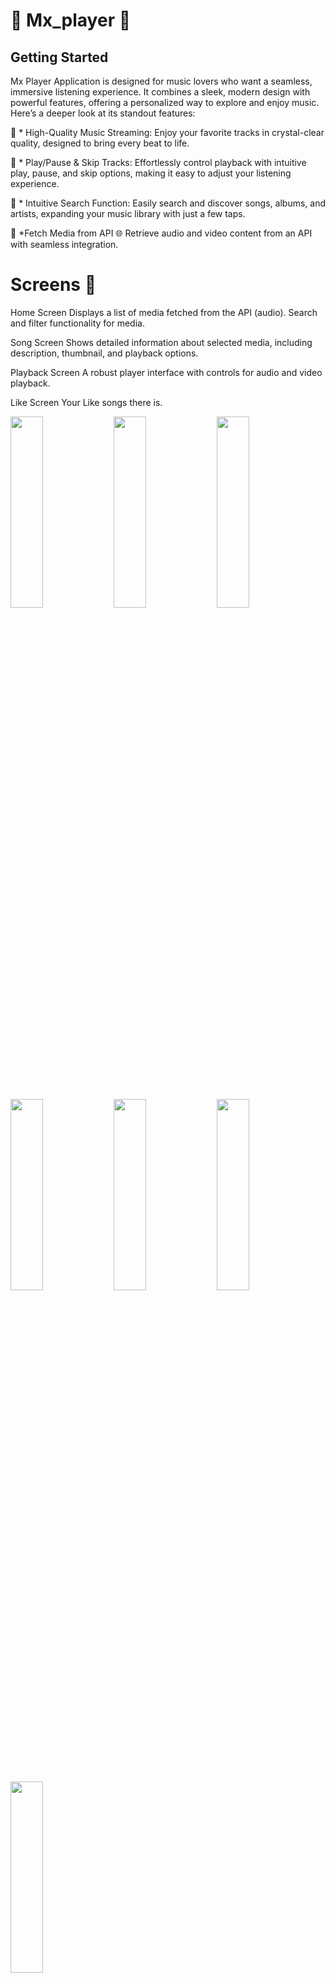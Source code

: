 # 🎵 Mx_player 🎵



## Getting Started


Mx Player Application is designed for music lovers who want a seamless, immersive listening experience. It combines a sleek, modern design with powerful features, offering a personalized way to explore and enjoy music. Here’s a deeper look at its standout features:

🎵 * High-Quality Music Streaming: Enjoy your favorite tracks in crystal-clear quality, designed to bring every beat to life.

🎵 * Play/Pause & Skip Tracks: Effortlessly control playback with intuitive play, pause, and skip options, making it easy to adjust your listening experience.

🎵 * Intuitive Search Function: Easily search and discover songs, albums, and artists, expanding your music library with just a few taps.

🎵 *Fetch Media from API 🌐
Retrieve audio and video content from an API with seamless integration.

# Screens 📱
Home Screen
Displays a list of media fetched from the API (audio). Search and filter functionality for media.

Song Screen
Shows detailed information about selected media, including description, thumbnail, and playback options.

Playback Screen
A robust player interface with controls for audio and video playback.

Like Screen
Your Like songs there is.

  <img src=" https://github.com/user-attachments/assets/c225b094-1150-4ac5-bb4f-092e5dca32bb" height=28% width=32%>
  <img src="https://github.com/user-attachments/assets/ddc32e92-d6cb-4d11-8b79-a8e3b6c29c93" height=28% width=32%>
  <img src="https://github.com/user-attachments/assets/6ad41827-edbb-4327-9e8e-b0fc15eee255" height=28% width=32%>
  <img src="https://github.com/user-attachments/assets/62e5590f-24a4-4407-944d-d5aecdfe199a" height=28% width=32%>
  <img src="https://github.com/user-attachments/assets/db96c388-e97e-4367-97df-0fc64aa19348" height=28% width=32%>
  <img src="https://github.com/user-attachments/assets/b0eb010b-7357-4ad1-a1da-d9804d2935dd" height=28% width=32%>
   <img src="https://github.com/user-attachments/assets/ccffa002-1396-4de8-8e7c-3be9569f7f5a" height=28% width=32%>


https://github.com/user-attachments/assets/717f43bc-6c0e-4ddc-9cce-ce4362a78fc2



